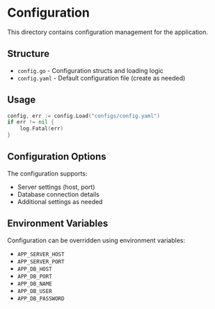 # Configuration

This directory contains configuration management for the application.

## Structure

- `config.go` - Configuration structs and loading logic
- `config.yaml` - Default configuration file (create as needed)

## Usage

```go
config, err := config.Load("configs/config.yaml")
if err != nil {
    log.Fatal(err)
}
```

## Configuration Options

The configuration supports:

- Server settings (host, port)
- Database connection details
- Additional settings as needed

## Environment Variables

Configuration can be overridden using environment variables:

- `APP_SERVER_HOST`
- `APP_SERVER_PORT`
- `APP_DB_HOST`
- `APP_DB_PORT`
- `APP_DB_NAME`
- `APP_DB_USER`
- `APP_DB_PASSWORD`
